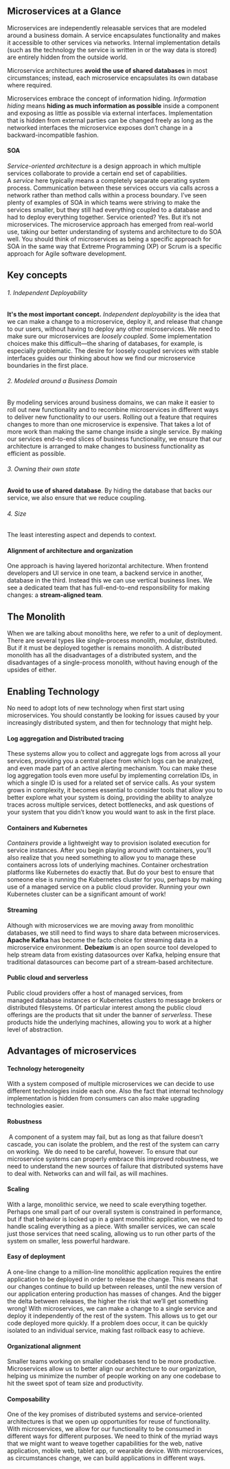 ## Microservices at a Glance

Microservices are independently releasable services that are modeled around a business domain. A service encapsulates functionality and makes it accessible to other services via networks.
Internal implementation details (such as the technology the service is written in or the way data is stored) are entirely hidden from the outside world.

Microservice architectures **avoid the use of shared databases** in most circumstances; instead, each microservice encapsulates its own database where required.

Microservices embrace the concept of information hiding. _Information hiding_ means **hiding as much information as possible** inside a component and exposing as little as possible via external interfaces. Implementation that is hidden from external parties can be changed freely as long as the networked interfaces the microservice exposes don’t change in a backward-incompatible fashion.

#### SOA
_Service-oriented architecture_ is a design approach in which multiple services collaborate to provide a certain end set of capabilities. A _service_ here typically means a completely separate operating system process. Communication between these services occurs via calls across a network rather than method calls within a process boundary.
I’ve seen plenty of examples of SOA in which teams were striving to make the services smaller, but they still had everything coupled to a database and had to deploy everything together. Service oriented? Yes. But it’s not microservices.
The microservice approach has emerged from real-world use, taking our better understanding of systems and architecture to do SOA well. You should think of microservices as being a specific approach for SOA in the same way that Extreme Programming (XP) or Scrum is a specific approach for Agile software development.

## Key concepts
###### 1. Independent Deployability
**It's the most important concept.**
_Independent deployability_ is the idea that we can make a change to a microservice, deploy it, and release that change to our users, without having to deploy any other microservices.
We need to make sure our microservices are _loosely coupled_.
Some implementation choices make this difficult—the sharing of databases, for example, is especially problematic.
The desire for loosely coupled services with stable interfaces guides our thinking about how we find our microservice boundaries in the first place.
###### 2. Modeled around a Business Domain
By modeling services around business domains, we can make it easier to roll out new functionality and to recombine microservices in different ways to deliver new functionality to our users.
Rolling out a feature that requires changes to more than one microservice is expensive. That takes a lot of more work than making the same change inside a single service. By making our services end-to-end slices of business functionality, we ensure that our architecture is arranged to make changes to business functionality as efficient as possible.
###### 3. Owning their own state
**Avoid to use of shared database**.
By hiding the database that backs our service, we also ensure that we reduce coupling.
###### 4. Size
The least interesting aspect and depends to context.
#### Alignment of architecture and organization
One approach is having layered horizontal architecture. When frontend developers and UI service in one team, a backend service in another, database in the third.
Instead this we can use vertical business lines. We see a dedicated team that has full-end-to-end responsibility for making changes: a **stream-aligned team**.

## The Monolith
When we are talking about monoliths here, we refer to a unit of deployment. There are several types like single-process monolith, modular, distributed. But if it must be deployed together is remains monolith.
A distributed monolith has all the disadvantages of a distributed system, and the disadvantages of a single-process monolith, without having enough of the upsides of either.

## Enabling Technology
No need to adopt lots of new technology when first start using microservices. You should constantly be looking for issues caused by your increasingly distributed system, and then for technology that might help.
#### Log aggregation and Distributed tracing
These systems allow you to collect and aggregate logs from across all your services, providing you a central place from which logs can be analyzed, and even made part of an active alerting mechanism.
You can make these log aggregation tools even more useful by implementing correlation IDs, in which a single ID is used for a related set of service calls.
As your system grows in complexity, it becomes essential to consider tools that allow you to better explore what your system is doing, providing the ability to analyze traces across multiple services, detect bottlenecks, and ask questions of your system that you didn’t know you would want to ask in the first place.
#### Containers and Kubernetes
_Containers_ provide a lightweight way to provision isolated execution for service instances. After you begin playing around with containers, you’ll also realize that you need something to allow you to manage these containers across lots of underlying machines. Container orchestration platforms like Kubernetes do exactly that.
But do your best to ensure that someone else is running the Kubernetes cluster for you, perhaps by making use of a managed service on a public cloud provider. Running your own Kubernetes cluster can be a significant amount of work!
#### Streaming
Although with microservices we are moving away from monolithic databases, we still need to find ways to share data between microservices.
**Apache Kafka** has become the facto choice for streaming data in a microservice environment.
**Debezium** is an open source tool developed to help stream data from existing datasources over Kafka, helping ensure that traditional datasources can become part of a stream-based architecture.
#### Public cloud and serverless
Public cloud providers offer a host of managed services, from managed database instances or Kubernetes clusters to message brokers or distributed filesystems.
Of particular interest among the public cloud offerings are the products that sit under the banner of _serverless_. These products hide the underlying machines, allowing you to work at a higher level of abstraction.
## Advantages of microservices
#### Technology heterogeneity
With a system composed of multiple microservices we can decide to use different technologies inside each one.
Also the fact that internal technology implementation is hidden from consumers can also make upgrading technologies easier.
#### Robustness
 A component of a system may fail, but as long as that failure doesn’t cascade, you can isolate the problem, and the rest of the system can carry on working.
 We do need to be careful, however. To ensure that our microservice systems can properly embrace this improved robustness, we need to understand the new sources of failure that distributed systems have to deal with. Networks can and will fail, as will machines.
#### Scaling
With a large, monolithic service, we need to scale everything together. Perhaps one small part of our overall system is constrained in performance, but if that behavior is locked up in a giant monolithic application, we need to handle scaling everything as a piece. With smaller services, we can scale just those services that need scaling, allowing us to run other parts of the system on smaller, less powerful hardware.
#### Easy of deployment
A one-line change to a million-line monolithic application requires the entire application to be deployed in order to release the change. This means that our changes continue to build up between releases, until the new version of our application entering production has masses of changes. And the bigger the delta between releases, the higher the risk that we’ll get something wrong!
With microservices, we can make a change to a single service and deploy it independently of the rest of the system. This allows us to get our code deployed more quickly. If a problem does occur, it can be quickly isolated to an individual service, making fast rollback easy to achieve.
#### Organizational alignment
Smaller teams working on smaller codebases tend to be more productive. Microservices allow us to better align our architecture to our organization, helping us minimize the number of people working on any one codebase to hit the sweet spot of team size and productivity.
#### Composability
One of the key promises of distributed systems and service-oriented architectures is that we open up opportunities for reuse of functionality. With microservices, we allow for our functionality to be consumed in different ways for different purposes.
We need to think of the myriad ways that we might want to weave together capabilities for the web, native application, mobile web, tablet app, or wearable device. With microservices, as circumstances change, we can build applications in different ways.